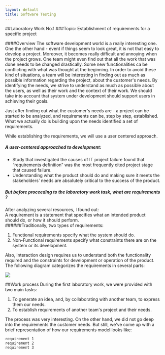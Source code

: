 ```yaml
---
layout: default
title: Software Testing
---
```

##Laboratory Work No.1
###Topic: Establishment of requirements for a specific project

####Overview
The software development world is a really interesting one. One the other hand - event if things seem to look great, it is not that easy to develop a project. Moreover, it becomes really difficult and annoying when the project grows. One team might even find out that all the work that was done needs to be changed drastically. Some new functionalities ca be conflicting with what was thought at the beginning. In order to avoid these kind of situations, a team will be interesting in finding out as much as possible information regarding the project, about the customer's needs.  By identifying the needs, we strive to understand as much as possible about the users, as well as their work and the context of their work. We should take into account that system under development should support users in achieving their goals.<br />

Just after finding out what the customer's needs are - a project can be started to be analyzed, and requirements can be, step by step, established. What we actually do is building upon the needs identified a set of requirements. <br />

While establishing the requirements, we will use  a user centered approach.
#####  A user-centered approached to development:
<ul>
  <li>Study that investigated the causes of IT project failure found that “requirements definition” was
the most frequently cited project stage that caused failure.</li>
  <li>Understanding what the product should do and making sure it meets the stakeholders’ needs are
absolutely critical to the success of the product.</li>
</ul>


##### But before proceeding to the laboratory work task, what are requirements ?
After analyzing several resources, I found out: <br />
A requirement is a statement that specifies what an intended product should do, or
how it should perform. <br />
######Traditionally, two types of requirements:
<ol>
  <li>Functional requirements specify what the system should do. </li>
  <li>Non-Functional requirements specify what constraints there are on the system or its development. </li>
</ol>

Also, interaction design requires us to understand both the functionality required and the constraints for development or operation of the product. <br />
The following diagram categorizes the requirements in several parts:

<div class="custom-image"><img src="https://67.media.tumblr.com/a8f3524abcc2fc9c8f6e214bfcd8bffa/tumblr_odwdq61D7I1udztn8o1_540.png" /></div>

##Work process
During the first laboratory work, we were provided with two main tasks:
<ol>
  <li>To generate an idea, and, by collaborating with another team, to express them our needs. </li>
  <li>To establish requirements of another team's project and their needs.
</ol>

The process was very interesting. On the other hand, we did not go deep into the requirements the customer needs. But still, we've come up with a brief representation of how our requirements model looks like:

```$
requirement 1
requirement 2
requirement 3
```
